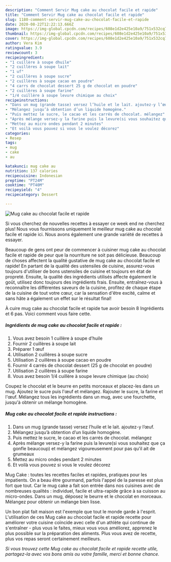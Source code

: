 ```yaml
---
description: "Comment Servir Mug cake au chocolat facile et rapide"
title: "Comment Servir Mug cake au chocolat facile et rapide"
slug: 1180-comment-servir-mug-cake-au-chocolat-facile-et-rapide
date: 2020-08-22T12:22:13.666Z
image: https://img-global.cpcdn.com/recipes/608e1d2e425e10a9/751x532cq70/mug-cake-au-chocolat-facile-et-rapide-photo-principale-de-la-recette.jpg
thumbnail: https://img-global.cpcdn.com/recipes/608e1d2e425e10a9/751x532cq70/mug-cake-au-chocolat-facile-et-rapide-photo-principale-de-la-recette.jpg
cover: https://img-global.cpcdn.com/recipes/608e1d2e425e10a9/751x532cq70/mug-cake-au-chocolat-facile-et-rapide-photo-principale-de-la-recette.jpg
author: Vera Kim
ratingvalue: 3.9
reviewcount: 3
recipeingredient:
- "1 cuillère à soupe dhuile"
- "2 cuillères à soupe lait"
- "1 uf"
- "2 cuillères à soupe sucre"
- "2 cuillères à soupe cacao en poudre"
- "4 carrs de chocolat dessert 25 g de chocolat en poudre"
- "2 cuillères à soupe farine"
- "1/4 cuillère à soupe levure chimique au choix"
recipeinstructions:
- "Dans un mug (grande tasse) versez l’huile et le lait. ajoutez-y l’œuf."
- "Mélangez jusqu’à obtention d’un liquide homogène."
- "Puis mettez le sucre, le cacao et les carrés de chocolat. mélangez"
- "Après mélange versez-y la farine puis la levure(si vous souhaitez que ça gonfle beaucoup) et mélangez vigoureusement pour pas qu’il ait de grumeaux"
- "Mettez au micro ondes pendant 2 minutes"
- "Et voilà vous pouvez si vous le voulez décorez"
categories:
- Resep
tags:
- mug
- cake
- au

katakunci: mug cake au 
nutrition: 137 calories
recipecuisine: Indonesian
preptime: "PT24M"
cooktime: "PT40M"
recipeyield: "4"
recipecategory: Dessert

---
```



![Mug cake au chocolat facile et rapide](https://img-global.cpcdn.com/recipes/608e1d2e425e10a9/751x532cq70/mug-cake-au-chocolat-facile-et-rapide-photo-principale-de-la-recette.jpg)

Si vous cherchez de nouvelles recettes à essayer ce week end ne cherchez plus! Nous vous fournissons uniquement le meilleur mug cake au chocolat facile et rapide ici. Nous avons également une grande variété de recettes à essayer.

Beaucoup de gens ont peur de commencer à cuisiner mug cake au chocolat facile et rapide de peur que la nourriture ne soit pas délicieuse. Beaucoup de choses affectent la qualité gustative de mug cake au chocolat facile et rapide! En partant de la qualité des ustensiles de cuisine, assurez-vous toujours d'utiliser de bons ustensiles de cuisine et toujours en état de propreté. Ensuite, la qualité des ingrédients utilisés affecte également le goût, utilisez donc toujours des ingrédients frais. Ensuite, entraînez-vous à reconnaître les différentes saveurs de la cuisine, profitez de chaque étape de la cuisine de tout votre cœur, car la sensation d'être excité, calme et sans hâte a également un effet sur le résultat final!

<!--inarticleads1-->

À cuire mug cake au chocolat facile et rapide tue avoir besoin 8 Ingrédients et 6 pas. Voici comment vous faire cette.

##### Ingrédients de mug cake au chocolat facile et rapide :

1. Vous avez besoin 1 cuillère à soupe d’huile
1. Fournir 2 cuillères à soupe lait
1. Préparer 1 œuf
1. Utilisation 2 cuillères à soupe sucre
1. Utilisation 2 cuillères à soupe cacao en poudre
1. Fournir 4 carrés de chocolat dessert (25 g de chocolat en poudre)
1. Utilisation 2 cuillères à soupe farine
1. Vous avez besoin 1/4 cuillère à soupe levure chimique (au choix)


Coupez le chocolat et le beurre en petits morceaux et placez-les dans un mug. Ajoutez le sucre puis l&#39;œuf et mélangez. Rajouter le sucre, la farine et l&#39;œuf. Mélangez tous les ingrédients dans un mug, avec une fourchette, jusqu&#39;à obtenir un mélange homogène. 

<!--inarticleads2-->

##### Mug cake au chocolat facile et rapide instructions :

1. Dans un mug (grande tasse) versez l’huile et le lait. ajoutez-y l’œuf.
1. Mélangez jusqu’à obtention d’un liquide homogène.
1. Puis mettez le sucre, le cacao et les carrés de chocolat. mélangez
1. Après mélange versez-y la farine puis la levure(si vous souhaitez que ça gonfle beaucoup) et mélangez vigoureusement pour pas qu’il ait de grumeaux
1. Mettez au micro ondes pendant 2 minutes
1. Et voilà vous pouvez si vous le voulez décorez


Mug Cake : toutes les recettes faciles et rapides, pratiques pour les impatients. On a beau être gourmand, parfois l&#39;appel de la paresse est plus fort que tout. Car le mug cake a fait son entrée dans nos cuisines avec de nombreuses qualités : individuel, facile et ultra-rapide grâce à sa cuisson au micro-ondes. Dans un mug, déposez le beurre et le chocolat en morceaux. Mélangez pour obtenir un mélange bien lisse. 

<!--inarticleads1-->

<p>
Un bon plat fait maison est l'exemple que tout le monde garde à l'esprit. L'utilisation de ces Mug cake au chocolat facile et rapide recette pour améliorer votre cuisine coïncide avec celle d'un athlète qui continue de s'entraîner - plus vous le faites, mieux vous vous améliorez, apprenez le plus possible sur la préparation des aliments. Plus vous avez de recette, plus vos repas seront certainement meilleurs.
</p>

<p>
<i>Si vous trouvez cette Mug cake au chocolat facile et rapide recette utile, partagez-la avec vos bons amis ou votre famille, merci et bonne chance.</i>
</p>
